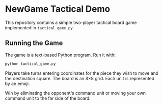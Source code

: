 # NewGame Tactical Demo

This repository contains a simple two-player tactical board game implemented in `tactical_game.py`.

## Running the Game

The game is a text-based Python program. Run it with:

```bash
python tactical_game.py
```

Players take turns entering coordinates for the piece they wish to move and the destination square. The board is an 8×8 grid. Each unit is represented by an emoji.

Win by eliminating the opponent's command unit or moving your own command unit to the far side of the board.
